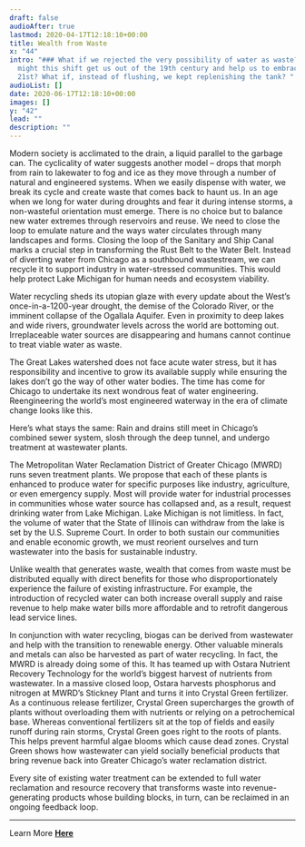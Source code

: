 ```yaml
---
draft: false
audioAfter: true
lastmod: 2020-04-17T12:18:10+00:00
title: Wealth from Waste
x: "44"
intro: "### What if we rejected the very possibility of water as waste? How
  might this shift get us out of the 19th century and help us to embrace the
  21st? What if, instead of flushing, we kept replenishing the tank? "
audioList: []
date: 2020-06-17T12:18:10+00:00
images: []
y: "42"
lead: ""
description: ""
---
```

Modern society is acclimated to the drain, a liquid parallel to the garbage can. The cyclicality of water suggests another model – drops that morph from rain to lakewater to fog and ice as they move through a number of natural and engineered systems. When we easily dispense with water, we break its cycle and create waste that comes back to haunt us. In an age when we long for water during droughts and fear it during intense storms, a non-wasteful orientation must emerge. There is no choice but to balance new water extremes through reservoirs and reuse.  We need to close the loop to emulate nature and the ways water circulates through many landscapes and forms.
Closing the loop of the Sanitary and Ship Canal marks a crucial step in transforming the Rust Belt to the Water Belt. Instead of diverting water from Chicago as a southbound wastestream, we can recycle it to support industry in water-stressed communities. This would help protect Lake Michigan for human needs and ecosystem viability.

Water recycling sheds its utopian glaze with every update about the West’s once-in-a-1200-year drought, the demise of the Colorado River, or the imminent collapse of the Ogallala Aquifer. Even in proximity to deep lakes and wide rivers, groundwater levels across the world are bottoming out. Irreplaceable water sources are disappearing and humans cannot continue to treat viable water as waste.  

The Great Lakes watershed does not face acute water stress, but it has responsibility and incentive to grow its available supply while ensuring the lakes don’t go the way of other water bodies. The time has come for Chicago to undertake its next wondrous feat of water engineering. Reengineering the world’s most engineered waterway in the era of climate change looks like this.

Here’s what stays the same: Rain and drains still meet in Chicago’s combined sewer system, slosh through the deep tunnel, and undergo treatment at wastewater plants.

The Metropolitan Water Reclamation District of Greater Chicago (MWRD) runs seven treatment plants. We propose that each of these plants is enhanced to produce water for specific purposes like industry, agriculture, or even emergency supply. Most will provide water for industrial processes in communities whose water source has collapsed and, as a result, request drinking water from Lake Michigan. Lake Michigan is not limitless. In fact, the volume of water that the State of Illinois can withdraw from the lake is set by the U.S. Supreme Court. In order to both sustain our communities and enable economic growth, we must reorient ourselves and turn wastewater into the basis for sustainable industry.

Unlike wealth that generates waste, wealth that comes from waste must be distributed equally with direct benefits for those who disproportionately experience the failure of existing infrastructure. For example, the introduction of recycled water can both increase overall supply and raise revenue to help make water bills more affordable and to retrofit dangerous lead service lines.

In conjunction with water recycling, biogas can be derived from wastewater and help with the transition to renewable energy. Other valuable minerals and metals can also be harvested as part of water recycling. In fact, the MWRD is already doing some of this. It has teamed up with Ostara Nutrient Recovery Technology for the world’s biggest harvest of nutrients from wastewater. In a massive closed loop, Ostara harvests phosphorus and nitrogen at MWRD’s Stickney Plant and turns it into Crystal Green fertilizer. As a continuous release fertilizer, Crystal Green supercharges the growth of plants without overloading them with nutrients or relying on a petrochemical base. Whereas conventional fertilizers sit at the top of fields and easily runoff during rain storms, Crystal Green goes right to the roots of plants. This helps prevent harmful algae blooms which cause dead zones. Crystal Green shows how wastewater can yield socially beneficial products that bring revenue back into Greater Chicago’s water reclamation district.

Every site of existing water treatment can be extended to full water reclamation and resource recovery that transforms waste into revenue-generating products whose building blocks, in turn, can be reclaimed in an ongoing feedback loop.

- - -

Learn More **[Here](https://www.chicagohumanities.org/events/attend/speculative-infrastructure/)**
